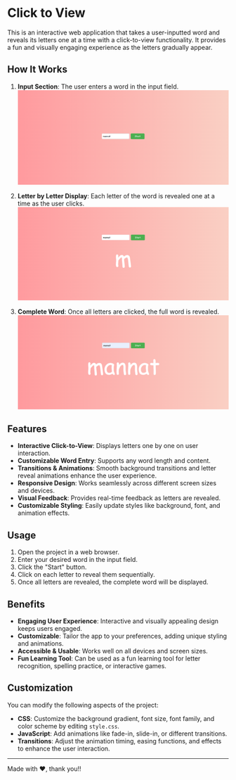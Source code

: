 # Click to View

This is an interactive web application that takes a user-inputted word and reveals its letters one at a time with a click-to-view functionality. It provides a fun and visually engaging experience as the letters gradually appear.

## How It Works
1. **Input Section**: The user enters a word in the input field.
   ![Step 1: Entering the word](./screenshot/screenshot1.png)

2. **Letter by Letter Display**: Each letter of the word is revealed one at a time as the user clicks.
   ![Step 2: First letter appears](./screenshot/screenshot2.png)

3. **Complete Word**: Once all letters are clicked, the full word is revealed.
   ![Step 3: Whole word revealed](./screenshot/screenshot3.png)

## Features
- **Interactive Click-to-View**: Displays letters one by one on user interaction.
- **Customizable Word Entry**: Supports any word length and content.
- **Transitions & Animations**: Smooth background transitions and letter reveal animations enhance the user experience.
- **Responsive Design**: Works seamlessly across different screen sizes and devices.
- **Visual Feedback**: Provides real-time feedback as letters are revealed.
- **Customizable Styling**: Easily update styles like background, font, and animation effects.

## Usage
1. Open the project in a web browser.
2. Enter your desired word in the input field.
3. Click the "Start" button.
4. Click on each letter to reveal them sequentially.
5. Once all letters are revealed, the complete word will be displayed.


## Benefits
- **Engaging User Experience**: Interactive and visually appealing design keeps users engaged.
- **Customizable**: Tailor the app to your preferences, adding unique styling and animations.
- **Accessible & Usable**: Works well on all devices and screen sizes.
- **Fun Learning Tool**: Can be used as a fun learning tool for letter recognition, spelling practice, or interactive games.

## Customization
You can modify the following aspects of the project:
- **CSS**: Customize the background gradient, font size, font family, and color scheme by editing `style.css`.
- **JavaScript**: Add animations like fade-in, slide-in, or different transitions.
- **Transitions**: Adjust the animation timing, easing functions, and effects to enhance the user interaction.

---

Made with ❤️, thank you!!
